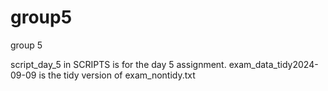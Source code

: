 # group5
group 5


script_day_5 in SCRIPTS is for the day 5 assignment.
exam_data_tidy2024-09-09 is the tidy version of exam_nontidy.txt
